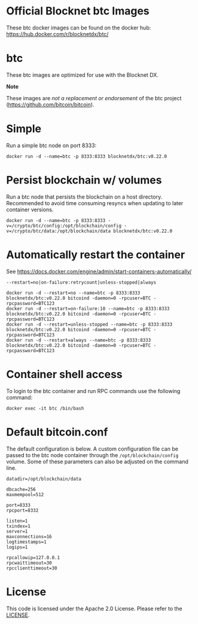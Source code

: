 Official Blocknet btc Images
=================================

These btc docker images can be found on the docker hub: https://hub.docker.com/r/blocknetdx/btc/

btc
========

These btc images are optimized for use with the Blocknet DX.

**Note**

These images are _not a replacement or endorsement_ of the btc project (https://github.com/bitcoin/bitcoin).


Simple
======

Run a simple btc node on port 8333:
```
docker run -d --name=btc -p 8333:8333 blocknetdx/btc:v0.22.0
```


Persist blockchain w/ volumes
=============================

Run a btc node that persists the blockchain on a host directory. Recommended to avoid time consuming resyncs when updating to later container versions.
```
docker run -d --name=btc -p 8333:8333 -v=/crypto/btc/config:/opt/blockchain/config -v=/crypto/btc/data:/opt/blockchain/data blocknetdx/btc:v0.22.0
```


Automatically restart the container
===================================

See https://docs.docker.com/engine/admin/start-containers-automatically/

`--restart=no|on-failure:retrycount|unless-stopped|always`

```
docker run -d --restart=no --name=btc -p 8333:8333 blocknetdx/btc:v0.22.0 bitcoind -daemon=0 -rpcuser=BTC -rpcpassword=BTC123
docker run -d --restart=on-failure:10 --name=btc -p 8333:8333 blocknetdx/btc:v0.22.0 bitcoind -daemon=0 -rpcuser=BTC -rpcpassword=BTC123
docker run -d --restart=unless-stopped --name=btc -p 8333:8333 blocknetdx/btc:v0.22.0 bitcoind -daemon=0 -rpcuser=BTC -rpcpassword=BTC123
docker run -d --restart=always --name=btc -p 8333:8333 blocknetdx/btc:v0.22.0 bitcoind -daemon=0 -rpcuser=BTC -rpcpassword=BTC123
```


Container shell access
======================

To login to the btc container and run RPC commands use the following command:
```
docker exec -it btc /bin/bash
```


Default bitcoin.conf
=====================

The default configuration is below. A custom configuration file can be passed to the btc  node container through the `/opt/blockchain/config` volume. Some of these parameters can also be adjusted on the command line.
```
datadir=/opt/blockchain/data

dbcache=256
maxmempool=512

port=8333
rpcport=8332

listen=1
txindex=1
server=1
maxconnections=16
logtimestamps=1
logips=1

rpcallowip=127.0.0.1
rpcwaittimeout=30
rpcclienttimeout=30
```


License
=======

This code is licensed under the Apache 2.0 License. Please refer to the [LICENSE](https://github.com/BlocknetDX/dockerimages/blob/master/LICENSE).